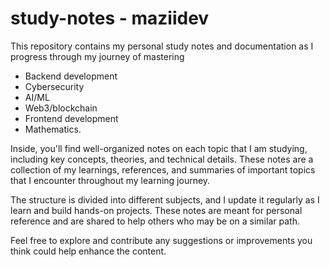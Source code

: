 # study-notes - maziidev

This repository contains my personal study notes and documentation as I progress through my journey of mastering
- Backend development
- Cybersecurity
- AI/ML
- Web3/blockchain
- Frontend development
- Mathematics.

Inside, you'll find well-organized notes on each topic that I am studying, including key concepts, theories, and technical details. These notes are a collection of my learnings, references, and summaries of important topics that I encounter throughout my learning journey.

The structure is divided into different subjects, and I update it regularly as I learn and build hands-on projects. These notes are meant for personal reference and are shared to help others who may be on a similar path.

Feel free to explore and contribute any suggestions or improvements you think could help enhance the content.

